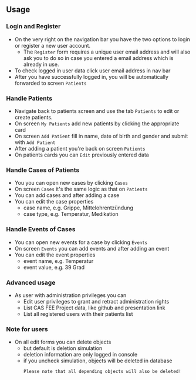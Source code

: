 ## Usage
### Login and Register
- On the very right on the navigation bar you have the two options to login or register a new user account.
  - The `Register` form requires a unique user email address and will also ask you to do so in case you entered a email address which is already in use.
- To check logged in user data click user email address in nav bar
- After you have successfully logged in, you will be automatically forwarded to screen `Patients`
### Handle Patients
- Navigate back to patients screen and use the tab `Patients` to edit or create patients.
- On screen `My Patients` add new patients by clicking the appropriate card
- On screen `Add Patient` fill in name, date of birth and gender and submit with `Add Patient`
- After adding a patient you're back on screen `Patients`
- On patients cards you can `Edit` previously entered data
### Handle Cases of Patients
- You you can open new cases by clicking `Cases`
- On screen `Cases` it's the same logic as that on `Patients`
- You can add cases and after adding a case
- You can edit the case properties
  - case name, e.g. Grippe, Mittelohrentzündung
  - case type, e.g. Temperatur, Medikation
### Handle Events of Cases
- You can open new events for a case by clicking `Events`
- On screen `Events` you can add events and after adding an event
- You can edit the event properties
  - event name, e.g. Temperatur
  - event value, e.g. 39 Grad
### Advanced usage
- As user with administration privileges you can
  - Edit user privileges to grant and retract administration rights
  - List CAS FEE Project data, like github and presentation link
  - List all registered users with their patients list
### Note for users
- On all edit forms you can delete objects
  - but default is deletion simulation
  - deletion information are only logged in console
  - if you uncheck simulation, objects will be deleted in database
    ```
    Please note that all depending objects will also be deleted!
    ```
